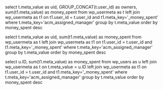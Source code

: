 select t.meta_value as uid, GROUP_CONCAT(t.user_id) as owners, sum(t1.meta_value) as money_spent from wp_usermeta as t left join wp_usermeta as t1 on t1.user_id = t.user_id and t1.meta_key='_money_spent' where t.meta_key='acm_assigned_manager' group by t.meta_value order by money_spent desc


select t.meta_value as uid, sum(t1.meta_value) as money_spent from wp_usermeta as t left join wp_usermeta as t1 on t1.user_id = t.user_id and t1.meta_key='_money_spent' where t.meta_key='acm_assigned_manager' group by t.meta_value order by money_spent desc


select u.ID, sum(t1.meta_value) as money_spent from wp_users as u left join wp_usermeta as t on t.meta_value = u.ID left join wp_usermeta as t1 on t1.user_id = t.user_id and t1.meta_key='_money_spent' where t.meta_key='acm_assigned_manager' group by t.meta_value order by money_spent desc